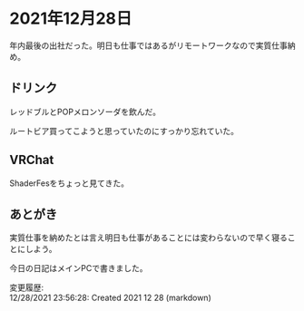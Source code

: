 # 2021年12月28日

年内最後の出社だった。明日も仕事ではあるがリモートワークなので実質仕事納め。

## ドリンク

レッドブルとPOPメロンソーダを飲んだ。

ルートビア買ってこようと思っていたのにすっかり忘れていた。

## VRChat

ShaderFesをちょっと見てきた。

## あとがき

実質仕事を納めたとは言え明日も仕事があることには変わらないので早く寝ることにしよう。

今日の日記はメインPCで書きました。

変更履歴:  
12/28/2021 23:56:28: Created 2021 12 28 (markdown)  
